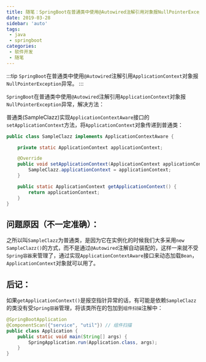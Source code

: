 ```yaml
---
title: 随笔：SpringBoot在普通类中使用@Autowired注解引用对象报NullPointerException异常
date: 2019-03-28
sidebar: 'auto'
tags:
 - java
 - springboot
categories: 
 - 软件开发
 - 随笔
---
```


:::tip
 `SpringBoot`在普通类中使用`@Autowired`注解引用`ApplicationContext`对象报`NullPointerException`异常。
:::

<!-- more -->


 `SpringBoot`在普通类中使用`@Autowired`注解引用`ApplicationContext`对象报`NullPointerException`异常，解决方法：

普通类(SampleClazz)实现`ApplicationContextAware`接口的`setApplicationContext`方法，将`ApplicationContext`对象传递到普通类：

```java
public class SampleClazz implements ApplicationContextAware {

    private static ApplicationContext applicationContext;

    @Override
    public void setApplicationContext(ApplicationContext applicationContext) throws BeansException {
        SampleClazz.applicationContext = applicationContext;
    }

    public static ApplicationContext getApplicationContext() {
        return applicationContext;
    }
}
```

## 问题原因（不一定准确）：

之所以叫`SampleClazz`为普通类，是因为它在实例化的时候我们大多采用`new SampleClazz()`的方式，而不是通过`@Autowired`注解自动装配的，这样一来就不受`Spring容器`来管理了，通过实现`ApplicationContextAware`接口来动态加载`Bean`，`ApplicationContext`对象就可以用了。

## 后记：
如果`getApplicationContext()`是报空指针异常的话，有可能是依赖`SampleClazz`的类没有受`Spring容器`管理，将该类所在的包加到`组件扫描`注解中：

```java
@SpringBootApplication
@ComponentScan({"service", "util"}) // 组件扫描
public class Application {
    public static void main(String[] args) {
        SpringApplication.run(Application.class, args);
    }
}
```
